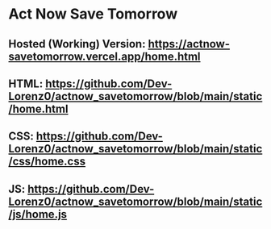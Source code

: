 # Act Now Save Tomorrow

Hosted (Working) Version: https://actnow-savetomorrow.vercel.app/home.html
-
HTML: https://github.com/Dev-Lorenz0/actnow_savetomorrow/blob/main/static/home.html
-
CSS: https://github.com/Dev-Lorenz0/actnow_savetomorrow/blob/main/static/css/home.css
-
JS: https://github.com/Dev-Lorenz0/actnow_savetomorrow/blob/main/static/js/home.js
-


